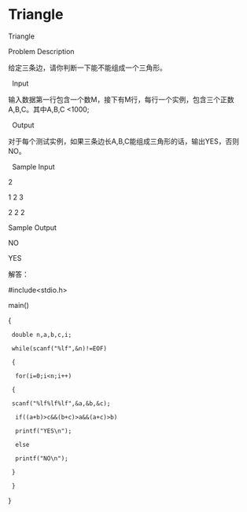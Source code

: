 # Triangle

Triangle 

Problem Description

给定三条边，请你判断一下能不能组成一个三角形。

 
Input

输入数据第一行包含一个数M，接下有M行，每行一个实例，包含三个正数A,B,C。其中A,B,C <1000;

 
Output

对于每个测试实例，如果三条边长A,B,C能组成三角形的话，输出YES，否则NO。 

 
Sample Input

2

1 2 3

2 2 2 


Sample Output

NO

YES 


解答：

#include<stdio.h>

main()

{

     double n,a,b,c,i;
     
     while(scanf("%lf",&n)!=EOF)
     
     {
     
      for(i=0;i<n;i++)
      
     {
     
     scanf("%lf%lf%lf",&a,&b,&c);
     
      if((a+b)>c&&(b+c)>a&&(a+c)>b)
      
      printf("YES\n");
      
      else
      
      printf("NO\n");
      
     }
     
     }
     
}    

